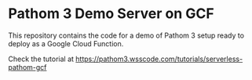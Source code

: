 # Pathom 3 Demo Server on GCF

This repository contains the code for a demo of Pathom 3 setup ready
to deploy as a Google Cloud Function.

Check the tutorial at https://pathom3.wsscode.com/tutorials/serverless-pathom-gcf
